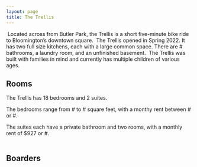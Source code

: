 ```yaml
---
layout: page
title: The Trellis
---
```

​
Located across from Butler Park, the Trellis is a short five-minute bike ride to Bloomington’s downtown square.
​
The Trellis opened in Spring 2022. It has two full size kitchens, each with a large common space. There are \# bathrooms, a laundry room, and an unfinished basement.
​
The Trellis was built with families in mind and currently has multiple children of various ages.
​

## Rooms

The Trellis has 18 bedrooms and 2 suites.

The bedrooms range from \# to \# square feet, with a monthy rent between \# or \#.

The suites each have a private bathroom and two rooms, with a monthly rent of $927 or \#.  
​

## Boarders
